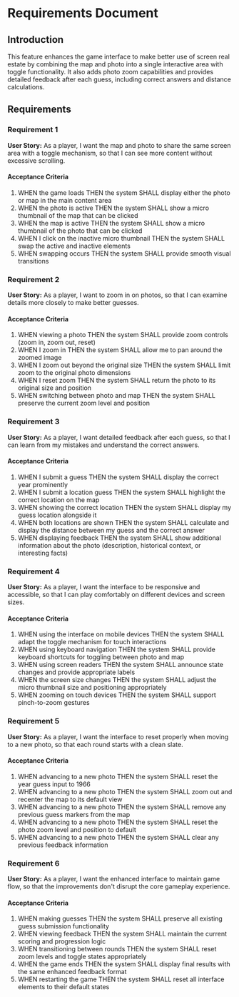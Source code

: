 # Requirements Document

## Introduction

This feature enhances the game interface to make better use of screen real estate by combining the map and photo into a single interactive area with toggle functionality. It also adds photo zoom capabilities and provides detailed feedback after each guess, including correct answers and distance calculations.

## Requirements

### Requirement 1

**User Story:** As a player, I want the map and photo to share the same screen area with a toggle mechanism, so that I can see more content without excessive scrolling.

#### Acceptance Criteria

1. WHEN the game loads THEN the system SHALL display either the photo or map in the main content area
2. WHEN the photo is active THEN the system SHALL show a micro thumbnail of the map that can be clicked
3. WHEN the map is active THEN the system SHALL show a micro thumbnail of the photo that can be clicked
4. WHEN I click on the inactive micro thumbnail THEN the system SHALL swap the active and inactive elements
5. WHEN swapping occurs THEN the system SHALL provide smooth visual transitions

### Requirement 2

**User Story:** As a player, I want to zoom in on photos, so that I can examine details more closely to make better guesses.

#### Acceptance Criteria

1. WHEN viewing a photo THEN the system SHALL provide zoom controls (zoom in, zoom out, reset)
2. WHEN I zoom in THEN the system SHALL allow me to pan around the zoomed image
3. WHEN I zoom out beyond the original size THEN the system SHALL limit zoom to the original photo dimensions
4. WHEN I reset zoom THEN the system SHALL return the photo to its original size and position
5. WHEN switching between photo and map THEN the system SHALL preserve the current zoom level and position

### Requirement 3

**User Story:** As a player, I want detailed feedback after each guess, so that I can learn from my mistakes and understand the correct answers.

#### Acceptance Criteria

1. WHEN I submit a guess THEN the system SHALL display the correct year prominently
2. WHEN I submit a location guess THEN the system SHALL highlight the correct location on the map
3. WHEN showing the correct location THEN the system SHALL display my guess location alongside it
4. WHEN both locations are shown THEN the system SHALL calculate and display the distance between my guess and the correct answer
5. WHEN displaying feedback THEN the system SHALL show additional information about the photo (description, historical context, or interesting facts)

### Requirement 4

**User Story:** As a player, I want the interface to be responsive and accessible, so that I can play comfortably on different devices and screen sizes.

#### Acceptance Criteria

1. WHEN using the interface on mobile devices THEN the system SHALL adapt the toggle mechanism for touch interactions
2. WHEN using keyboard navigation THEN the system SHALL provide keyboard shortcuts for toggling between photo and map
3. WHEN using screen readers THEN the system SHALL announce state changes and provide appropriate labels
4. WHEN the screen size changes THEN the system SHALL adjust the micro thumbnail size and positioning appropriately
5. WHEN zooming on touch devices THEN the system SHALL support pinch-to-zoom gestures

### Requirement 5

**User Story:** As a player, I want the interface to reset properly when moving to a new photo, so that each round starts with a clean slate.

#### Acceptance Criteria

1. WHEN advancing to a new photo THEN the system SHALL reset the year guess input to 1966
2. WHEN advancing to a new photo THEN the system SHALL zoom out and recenter the map to its default view
3. WHEN advancing to a new photo THEN the system SHALL remove any previous guess markers from the map
4. WHEN advancing to a new photo THEN the system SHALL reset the photo zoom level and position to default
5. WHEN advancing to a new photo THEN the system SHALL clear any previous feedback information

### Requirement 6

**User Story:** As a player, I want the enhanced interface to maintain game flow, so that the improvements don't disrupt the core gameplay experience.

#### Acceptance Criteria

1. WHEN making guesses THEN the system SHALL preserve all existing guess submission functionality
2. WHEN viewing feedback THEN the system SHALL maintain the current scoring and progression logic
3. WHEN transitioning between rounds THEN the system SHALL reset zoom levels and toggle states appropriately
4. WHEN the game ends THEN the system SHALL display final results with the same enhanced feedback format
5. WHEN restarting the game THEN the system SHALL reset all interface elements to their default states